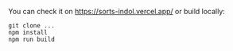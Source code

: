 You can check it on https://sorts-indol.vercel.app/ or build locally:
```
git clone ...
npm install
npm run build
```